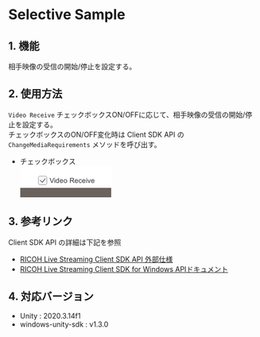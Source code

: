# Selective Sample

## 1. 機能
相手映像の受信の開始/停止を設定する。  

## 2. 使用方法
`Video Receive` チェックボックスON/OFFに応じて、相手映像の受信の開始/停止を設定する。  
チェックボックスのON/OFF変化時は Client SDK API の `ChangeMediaRequirements` メソッドを呼び出す。

  * チェックボックス  
  ![control.png](./images/control.png)

## 3. 参考リンク
Client SDK API の詳細は下記を参照
* [RICOH Live Streaming Client SDK API 外部仕様](https://api.livestreaming.ricoh/document/ricoh-live-streaming-client-sdk-api-%e5%a4%96%e9%83%a8%e4%bb%95%e6%a7%98/)
* [RICOH Live Streaming Client SDK for Windows APIドキュメント](https://github.com/ricoh-live-streaming-api/windows-unity-sdk/tree/main/doc)

## 4. 対応バージョン
* Unity : 2020.3.14f1
* windows-unity-sdk : v1.3.0